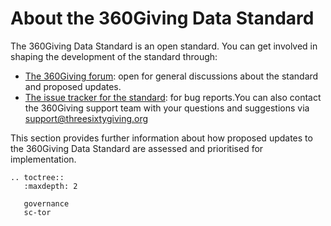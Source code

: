 # About the 360Giving Data Standard
The 360Giving Data Standard is an open standard. You can get involved in shaping the development of the standard through:
- <a href="https://forum.threesixtygiving.org/" target="_blank">The 360Giving forum</a>: open for general discussions about the standard and proposed updates.
- <a href="https://github.com/ThreeSixtyGiving/standard/issues" target="_blank">The issue tracker for the standard</a>: for bug reports.You can also contact the 360Giving support team with your questions and suggestions via <support@threesixtygiving.org>

This section provides further information about how proposed updates to the 360Giving Data Standard are assessed and prioritised for implementation.

```eval_rst
.. toctree::
   :maxdepth: 2

   governance
   sc-tor
   
```
